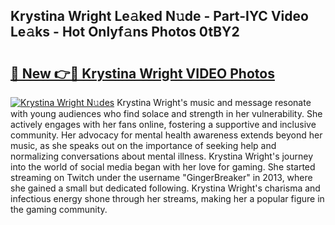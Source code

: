 ## Krystina Wright Le𝚊ked N𝚞de - Part-IYC Video Le𝚊ks - Hot Onlyf𝚊ns Photos 0tBY2

# <h2><a href="http://ab57423.deff.icu/?id=Krystina+Wright">🔗 New 👉🔴 Krystina Wright VIDEO Photos</a></h2>

[![Krystina Wright N𝚞des](https://i.imgur.com/rIISA9y.gif)](http://ab57423.deff.icu/?id=Krystina+Wright)
Krystina Wright's music and message resonate with young audiences who find solace and strength in her vulnerability. She actively engages with her fans online, fostering a supportive and inclusive community. Her advocacy for mental health awareness extends beyond her music, as she speaks out on the importance of seeking help and normalizing conversations about mental illness. Krystina Wright's journey into the world of social media began with her love for gaming. She started streaming on Twitch under the username "GingerBreaker" in 2013, where she gained a small but dedicated following. Krystina Wright's charisma and infectious energy shone through her streams, making her a popular figure in the gaming community.
